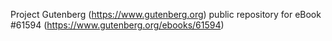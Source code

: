 Project Gutenberg (https://www.gutenberg.org) public repository for eBook #61594 (https://www.gutenberg.org/ebooks/61594)
